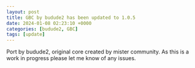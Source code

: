 ```yaml
---
layout: post
title: GBC by budude2 has been updated to 1.0.5
date: 2024-01-08 02:23:10 +0000
categories: [budude2, GBC]
tags: [update]
---
```

Port by budude2, original core created by mister community. As this is a work in progress please let me know of any issues.
